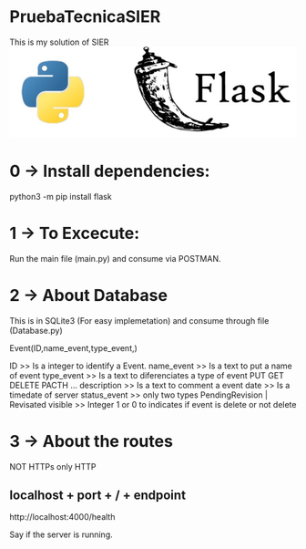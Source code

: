 # PruebaTecnicaSIER


This is my solution of SIER
![Flask.py](Docs/flask.JPG)


# 0 -> Install dependencies:

python3 -m pip install flask


# 1 -> To Excecute:

Run the main file (main.py) and consume via POSTMAN.

# 2 -> About Database

This is in SQLite3 (For easy implemetation) and consume through file (Database.py)

Event(ID,name_event,type_event,)

ID >> Is a integer to identify a Event.
name_event >> Is a text to put a name of event
type_event >> Is a text to diferenciates a type of event PUT GET DELETE PACTH ...
description >> Is a text to comment a event
date >> Is a timedate of server 
status_event >> only two types PendingRevision | Revisated 
visible >> Integer 1 or 0  to indicates if event is delete or not delete


# 3 -> About the routes

NOT HTTPs only HTTP

## localhost + port + / + endpoint

http://localhost:4000/health

Say if the server is running.



